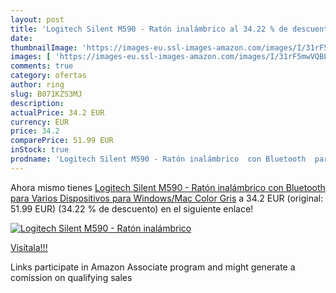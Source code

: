 ```yaml
---
layout: post
title: 'Logitech Silent M590 - Ratón inalámbrico al 34.22 % de descuento'
date: 
thumbnailImage: 'https://images-eu.ssl-images-amazon.com/images/I/31rF5mwVQBL._SL200_.jpg'
images: [ 'https://images-eu.ssl-images-amazon.com/images/I/31rF5mwVQBL._SL200_.jpg' ]
comments: true
category: ofertas
author: ring
slug: B071KZS3MJ
description:
actualPrice: 34.2 EUR
currency: EUR
price: 34.2
comparePrice: 51.99 EUR
inStock: true
prodname: 'Logitech Silent M590 - Ratón inalámbrico  con Bluetooth  para Varios Dispositivos para Windows/Mac   Color Gris'
---
```


Ahora mismo tienes [Logitech Silent M590 - Ratón inalámbrico  con Bluetooth  para Varios Dispositivos para Windows/Mac   Color Gris](https://www.amazon.es/dp/B071KZS3MJ/?tag=tolees-21) a 34.2 EUR (original: 51.99 EUR) (34.22 %  de descuento) en el siguiente enlace!

[![Logitech Silent M590 - Ratón inalámbrico](https://images-eu.ssl-images-amazon.com/images/I/31rF5mwVQBL._SL200_.jpg)](https://www.amazon.es/dp/B071KZS3MJ/?tag=tolees-21)

[Visítala!!!](https://www.amazon.es/dp/B071KZS3MJ/?tag=tolees-21)

Links participate in Amazon Associate program and might generate a comission on qualifying sales

